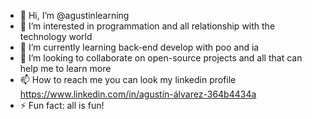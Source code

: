 - 👋 Hi, I’m @agustinlearning
- 👀 I’m interested in programmation and all relationship with the technology world
- 🌱 I’m currently learning back-end develop with poo and ia
- 💞️ I’m looking to collaborate on open-source projects and all that can help me to learn more
- 📫 How to reach me you can look my linkedin profile https://www.linkedin.com/in/agustín-álvarez-364b4434a
- ⚡ Fun fact: all is fun!
